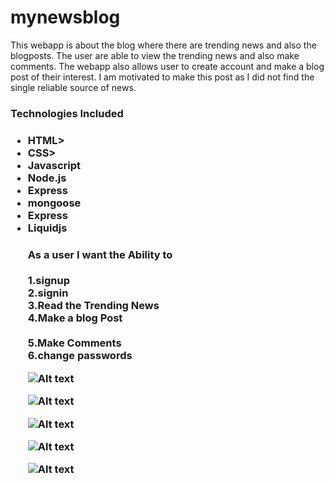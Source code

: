 # mynewsblog


This webapp is about the  blog where there are trending news and also the blogposts. The user are able to view the trending news and also make comments. The webapp also allows user to create account and make a blog post of their interest. I am motivated to make this post as I did not find the  single reliable source of news.


<h3> Technologies Included<h3/>
</hr>

<ul>
<li>HTML></li>
<li>CSS></li>
<li>Javascript</li>
<li>Node.js</li>
<li>Express</li>
<li>mongoose</li>
<li>Express</li>
<li>Liquidjs</li>

</hr>

<h4>
As a user I want the Ability to </h4>

1.signup</br>
2.signin</br>
3.Read the Trending News</br>
4.Make a blog Post</br>                      
5.Make Comments </br>
6.change passwords

![Alt text](imageProject/thumbnail%20(1).jpeg)

![Alt text](imageProject/thumbnail%20(2).jpeg)

![Alt text](imageProject/thumbnail%20(3).jpeg)

![Alt text](imageProject/thumbnail%20(4).jpeg)

![Alt text](imageProject/thumbnail.jpeg)